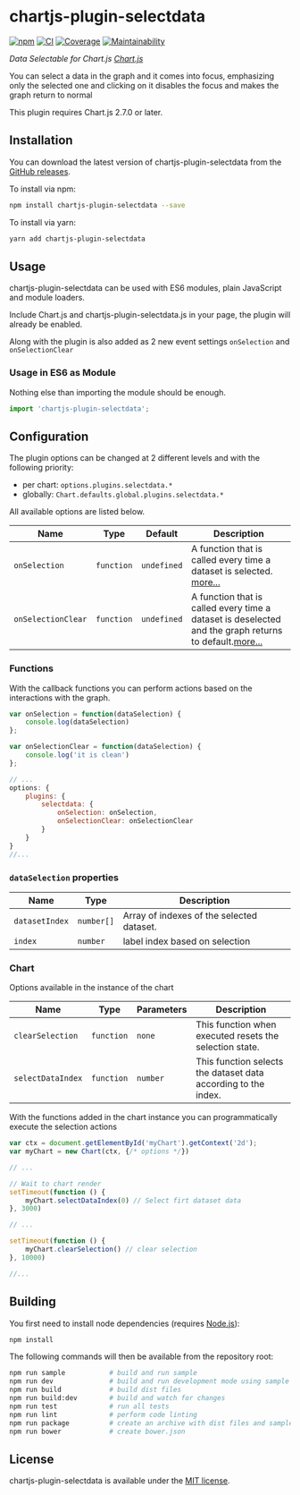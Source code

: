 # chartjs-plugin-selectdata

[![npm](https://img.shields.io/npm/v/chartjs-plugin-selectdata.svg?style=flat-square)](https://npmjs.com/package/chartjs-plugin-selectdata) [![CI](https://github.com/luancaike/chartjs-plugin-selectdata/actions/workflows/ci.yml/badge.svg)](https://github.com/luancaike/chartjs-plugin-selectdata/actions/workflows/ci.yml) [![Coverage](https://img.shields.io/codeclimate/coverage/luancaike/chartjs-plugin-selectdata.svg?style=flat-square)](https://codeclimate.com/github/luancaike/chartjs-plugin-selectdata)  [![Maintainability](https://img.shields.io/codeclimate/maintainability/luancaike/chartjs-plugin-selectdata.svg?style=flat-square)](https://codeclimate.com/github/luancaike/chartjs-plugin-selectdata)

*Data Selectable for Chart.js [Chart.js](https://www.chartjs.org)*

You can select a data in the graph and it comes into focus, emphasizing only the selected one and clicking on it disables the focus and makes the graph return to normal

This plugin requires Chart.js 2.7.0 or later.

## Installation

You can download the latest version of chartjs-plugin-selectdata from the [GitHub releases](https://github.com/luancaike/chartjs-plugin-selectdata/releases/latest).

To install via npm:

```bash
npm install chartjs-plugin-selectdata --save
```

To install via yarn:

```bash
yarn add chartjs-plugin-selectdata
```

## Usage

chartjs-plugin-selectdata can be used with ES6 modules, plain JavaScript and module loaders.

Include Chart.js and chartjs-plugin-selectdata.js in your page, the plugin will already be enabled.

Along with the plugin is also added as 2 new event settings `onSelection` and `onSelectionClear`

### Usage in ES6 as Module

Nothing else than importing the module should be enough.

```js
import 'chartjs-plugin-selectdata';
```

## Configuration

The plugin options can be changed at 2 different levels and with the following priority:

- per chart: `options.plugins.selectdata.*`
- globally: `Chart.defaults.global.plugins.selectdata.*`

All available options are listed below.

| Name | Type | Default | Description
| ---- | ---- | ------- | -----------
| `onSelection` | `function` | `undefined` | A function that is called every time a dataset is selected. [more...](#functions)
| `onSelectionClear` | `function` | `undefined` | A function that is called every time a dataset is deselected and the graph returns to default.[more...](#functions)


### Functions

With the callback functions you can perform actions based on the interactions with the graph.

```js
var onSelection = function(dataSelection) {
    console.log(dataSelection)
};

var onSelectionClear = function(dataSelection) {
    console.log('it is clean')
};

// ...
options: {
    plugins: {
        selectdata: {
            onSelection: onSelection,
            onSelectionClear: onSelectionClear
        }
    }
}
//...

```
### `dataSelection` properties

| Name | Type  | Description
| ---- | ----  | -----------
| `datasetIndex` | `number[]`  |  Array of indexes of the selected dataset.
| `index` | `number`  |  label index based on selection

### Chart

Options available in the instance of the chart

| Name | Type | Parameters | Description
| ---- | ---- | ------- | -----------
| `clearSelection` | `function` | `none` | This function when executed resets the selection state.
| `selectDataIndex` | `function` | `number` | This function selects the dataset data according to the index.

With the functions added in the chart instance you can programmatically execute the selection actions

```js
var ctx = document.getElementById('myChart').getContext('2d');
var myChart = new Chart(ctx, {/* options */})

// ...

// Wait to chart render
setTimeout(function () {
    myChart.selectDataIndex(0) // Select firt dataset data
}, 3000)

// ...

setTimeout(function () {
    myChart.clearSelection() // clear selection
}, 10000)

//...

```


## Building

You first need to install node dependencies (requires [Node.js](https://nodejs.org/)):

```bash
npm install
```

The following commands will then be available from the repository root:

```bash
npm run sample           # build and run sample
npm run dev              # build and run development mode using sample
npm run build            # build dist files
npm run build:dev        # build and watch for changes
npm run test             # run all tests
npm run lint             # perform code linting
npm run package          # create an archive with dist files and samples
npm run bower            # create bower.json
```

## License

chartjs-plugin-selectdata is available under the [MIT license](https://opensource.org/licenses/MIT).

